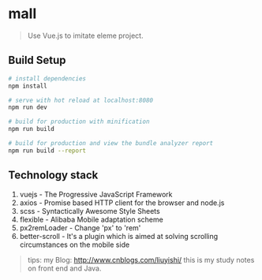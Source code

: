 # mall

> Use Vue.js to imitate eleme project.

## Build Setup

``` bash
# install dependencies
npm install

# serve with hot reload at localhost:8080
npm run dev

# build for production with minification
npm run build

# build for production and view the bundle analyzer report
npm run build --report
```

## Technology stack
1. vuejs - The Progressive JavaScript Framework
2. axios - Promise based HTTP client for the browser and node.js
3. scss - Syntactically Awesome Style Sheets
4. flexible - Alibaba Mobile adaptation scheme
5. px2remLoader - Change 'px' to 'rem'
6. better-scroll - It's a plugin which is aimed at solving scrolling circumstances on the mobile side

> tips: my Blog: http://www.cnblogs.com/liuyishi/ this is my study notes on front end and Java.

